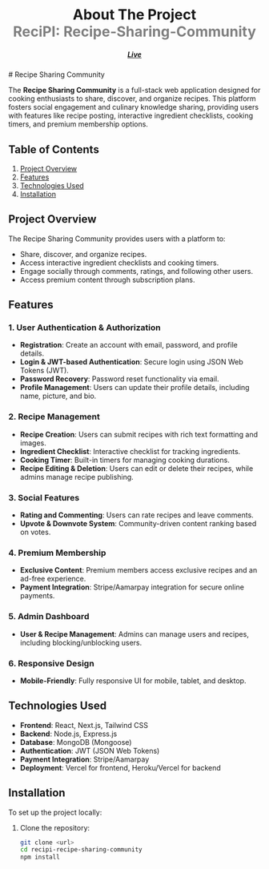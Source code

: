
<div align="center">
  <h1>About The Project
  <div style="color: #808080">
  ReciPI: Recipe-Sharing-Community
  </div></h1>
  <h5><a href="">
  Live</a> </h5>
</div>
# Recipe Sharing Community

The **Recipe Sharing Community** is a full-stack web application designed for cooking enthusiasts to share, discover, and organize recipes. This platform fosters social engagement and culinary knowledge sharing, providing users with features like recipe posting, interactive ingredient checklists, cooking timers, and premium membership options.

## Table of Contents

1. [Project Overview](#project-overview)
2. [Features](#features)
3. [Technologies Used](#technologies-used)
4. [Installation](#installation)

## Project Overview

The Recipe Sharing Community provides users with a platform to:
- Share, discover, and organize recipes.
- Access interactive ingredient checklists and cooking timers.
- Engage socially through comments, ratings, and following other users.
- Access premium content through subscription plans.

## Features

### 1. User Authentication & Authorization
- **Registration**: Create an account with email, password, and profile details.
- **Login & JWT-based Authentication**: Secure login using JSON Web Tokens (JWT).
- **Password Recovery**: Password reset functionality via email.
- **Profile Management**: Users can update their profile details, including name, picture, and bio.

### 2. Recipe Management
- **Recipe Creation**: Users can submit recipes with rich text formatting and images.
- **Ingredient Checklist**: Interactive checklist for tracking ingredients.
- **Cooking Timer**: Built-in timers for managing cooking durations.
- **Recipe Editing & Deletion**: Users can edit or delete their recipes, while admins manage recipe publishing.

### 3. Social Features
- **Rating and Commenting**: Users can rate recipes and leave comments.
- **Upvote & Downvote System**: Community-driven content ranking based on votes.

### 4. Premium Membership
- **Exclusive Content**: Premium members access exclusive recipes and an ad-free experience.
- **Payment Integration**: Stripe/Aamarpay integration for secure online payments.

### 5. Admin Dashboard
- **User & Recipe Management**: Admins can manage users and recipes, including blocking/unblocking users.

### 6. Responsive Design
- **Mobile-Friendly**: Fully responsive UI for mobile, tablet, and desktop.

## Technologies Used

- **Frontend**: React, Next.js, Tailwind CSS
- **Backend**: Node.js, Express.js
- **Database**: MongoDB (Mongoose)
- **Authentication**: JWT (JSON Web Tokens)
- **Payment Integration**: Stripe/Aamarpay
- **Deployment**: Vercel for frontend, Heroku/Vercel for backend

## Installation

To set up the project locally:

1. Clone the repository:
   ```bash
   git clone <url>
   cd recipi-recipe-sharing-community
   npm install

   ```